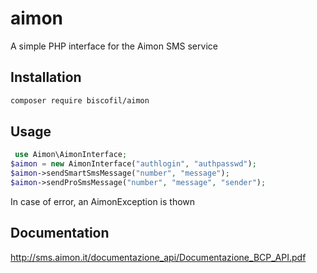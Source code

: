 # aimon
A simple PHP interface for the Aimon SMS service

Installation
------------

```bash
composer require biscofil/aimon
```

Usage
-----

```php
 use Aimon\AimonInterface;
$aimon = new AimonInterface("authlogin", "authpasswd");
$aimon->sendSmartSmsMessage("number", "message");
$aimon->sendProSmsMessage("number", "message", "sender");
```

In case of error, an AimonException is thown

Documentation
-------------

http://sms.aimon.it/documentazione_api/Documentazione_BCP_API.pdf
